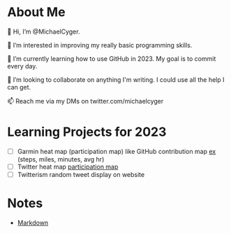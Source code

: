 # About Me
👋 Hi, I’m @MichaelCyger.

👀 I’m interested in improving my really basic programming skills.

🌱 I’m currently learning how to use GitHub in 2023. My goal is to commit every day.

💞️ I’m looking to collaborate on anything I'm writing. I could use all the help I can get.

📫 Reach me via my DMs on twitter.com/michaelcyger

# Learning Projects for 2023
- [ ] Garmin heat map (participation map) like GitHub contribution map [ex](https://twitter.com/tdinh_me/status/1609428874756247558) (steps, miles, minutes, avg hr)
- [ ] Twitter heat map [participation map](https://github.com/ptmt/twitter-contribution-chart)
- [ ] Twitterism random tweet display on website

# Notes
- [Markdown](https://www.markdownguide.org/cheat-sheet/)
